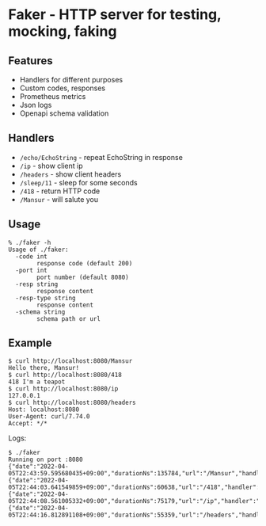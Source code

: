 # Faker - HTTP server for testing, mocking, faking

## Features

* Handlers for different purposes
* Custom codes, responses
* Prometheus metrics
* Json logs
* Openapi schema validation

## Handlers

* `/echo/EchoString` - repeat EchoString in response
* `/ip` - show client ip
* `/headers` - show client headers
* `/sleep/11` - sleep for some seconds
* `/418` - return HTTP code
* `/Mansur` - will salute you

## Usage

```shell
% ./faker -h
Usage of ./faker:
  -code int
    	response code (default 200)
  -port int
    	port number (default 8080)
  -resp string
    	response content
  -resp-type string
    	response content
  -schema string
    	schema path or url
```

## Example

```shell
$ curl http://localhost:8080/Mansur
Hello there, Mansur!
$ curl http://localhost:8080/418
418 I'm a teapot
$ curl http://localhost:8080/ip
127.0.0.1
$ curl http://localhost:8080/headers
Host: localhost:8080
User-Agent: curl/7.74.0
Accept: */*
```

Logs:

```shell
$ ./faker
Running on port :8080
{"date":"2022-04-05T22:43:59.595680435+09:00","durationNs":135784,"url":"/Mansur","handler":"default","responseCode":200}
{"date":"2022-04-05T22:44:03.641549859+09:00","durationNs":60638,"url":"/418","handler":"code","responseCode":418}
{"date":"2022-04-05T22:44:08.561005332+09:00","durationNs":75179,"url":"/ip","handler":"ip","responseCode":200}
{"date":"2022-04-05T22:44:16.812891108+09:00","durationNs":55359,"url":"/headers","handler":"headers","responseCode":200}
```
